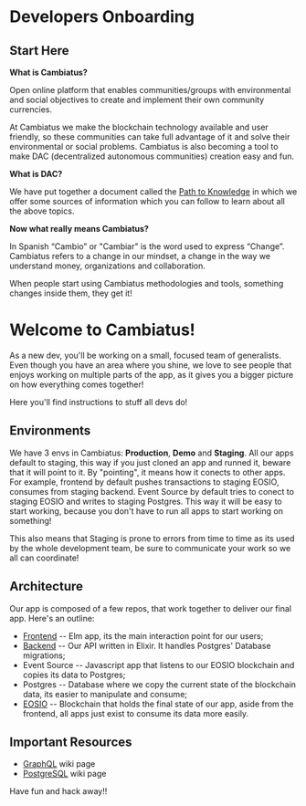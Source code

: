 # Developers Onboarding

## Start Here 

**What is Cambiatus?**

Open online platform that enables communities/groups with environmental and social objectives to create and implement their own community currencies. 

At Cambiatus we make the blockchain technology available and user friendly, so these communities can take full advantage of it and solve their environmental or social problems. Cambiatus is also becoming a tool to make DAC (decentralized autonomous communities) creation easy and fun. 

**What is DAC?**

We have put together a document called the [Path to Knowledge](https://docs.google.com/document/d/1cKmTSR9VpPkYyD-uhpnnAuF4JITGWSu6X5BP9le1yMw/edit) in which we offer some sources of information which you can follow to learn about all the above topics. 

**Now what really means Cambiatus?**

In Spanish “Cambio” or "Cambiar" is the word used to express “Change”.  Cambiatus refers to a change in our mindset, a change in the way we understand money, organizations and collaboration. 

When people start using Cambiatus methodologies and tools, something changes inside them, they get it! 

# Welcome to Cambiatus!

As a new dev, you'll be working on a small, focused team of generalists. Even though you have an area where you shine, we love to see people that enjoys working on multiple parts of the app, as it gives you a bigger picture on how everything comes together!

Here you'll find instructions to stuff all devs do!

## Environments

We have 3 envs in Cambiatus: **Production**, **Demo** and **Staging**. All our apps default to staging, this way if you just cloned an app and runned it, beware that it will point to it. By "pointing", it means how it conects to other apps. For example, frontend by default pushes transactions to staging EOSIO, consumes from staging backend. Event Source by default tries to conect to staging EOSIO and writes to staging Postgres. 
This way it will be easy to start working, because you don't have to run all apps to start working on something!

This also means that Staging is prone to errors from time to time as its used by the whole development team, be sure to communicate your work so we all can coordinate!

## Architecture

Our app is composed of a few repos, that work together to deliver our final app. Here's an outline:

- [Frontend](https://github.com/cambiatus/frontend) -- Elm app, its the main interaction point for our users;
- [Backend](https://github.com/cambiatus/backend) -- Our API written in Elixir. It handles Postgres' Database migrations;
- Event Source -- Javascript app that listens to our EOSIO blockchain and copies its data to Postgres;
- Postgres -- Database where we copy the current state of the blockchain data, its easier to manipulate and consume;
- [EOSIO](https://github.com/cambiatus/contracts) -- Blockchain that holds the final state of our app, aside from the frontend, all apps just exist to consume its data more easily.

## Important Resources

- [GraphQL](graph_doc/graphql.md) wiki page
- [PostgreSQL](postgresql.md) wiki page

Have fun and hack away!!